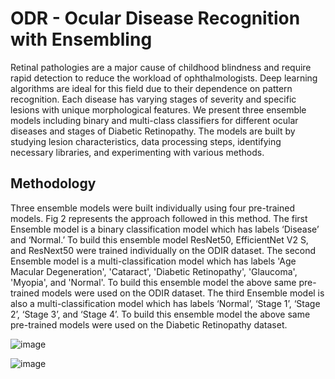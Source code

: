 # ODR - Ocular Disease Recognition with Ensembling

Retinal pathologies are a major cause of childhood blindness and require rapid detection to reduce the workload of ophthalmologists. Deep learning algorithms are ideal for this field due to their dependence on pattern recognition. Each disease has varying stages of severity and specific lesions with unique morphological features. We present three ensemble models including binary and multi-class classifiers for different ocular diseases and stages of Diabetic Retinopathy. The models are built by studying lesion characteristics, data processing steps, identifying necessary libraries, and experimenting with various methods.

## Methodology
Three ensemble models were built individually using four pre-trained models. Fig 2 represents the approach followed in this method. The first Ensemble model is a binary classification model which has labels ‘Disease’ and ‘Normal.’ To build this ensemble model ResNet50, EfficientNet V2 S, and ResNext50 were trained individually on the ODIR dataset. The second Ensemble model is a multi-classification model which has labels 'Age Macular Degeneration', 'Cataract', 'Diabetic Retinopathy', 'Glaucoma', 'Myopia', and 'Normal'. To build this ensemble model the above same pre-trained models were used on the ODIR dataset. The third Ensemble model is also a multi-classification model which has labels ‘Normal’, ‘Stage 1’, ‘Stage 2’, ‘Stage 3’, and ‘Stage 4’. To build this ensemble model the above same pre-trained models were used on the Diabetic Retinopathy dataset.

![image](https://github.com/shubhu163/ODR/assets/71623089/6842f790-de2f-4b99-a1de-5e6a80e20eb7)

![image](https://github.com/shubhu163/ODR/assets/71623089/4144eb57-cc08-4f2f-becc-35f964edc44b)

